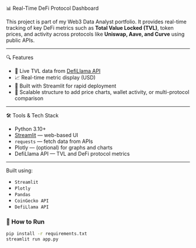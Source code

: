  📊 Real-Time DeFi Protocol Dashboard

This project is part of my Web3 Data Analyst portfolio. It provides real-time tracking of key DeFi metrics such as **Total Value Locked (TVL)**, token prices, and activity across protocols like **Uniswap, Aave, and Curve** using public APIs.

---

🔍 Features

- 📡 Live TVL data from [DefiLlama API](https://defillama.com/)
- 📈 Real-time metric display (USD)
- 🚀 Built with Streamlit for rapid deployment
- 🧱 Scalable structure to add price charts, wallet activity, or multi-protocol comparison

---

🛠 Tools & Tech Stack

- Python 3.10+
- [Streamlit](https://streamlit.io/) — web-based UI
- `requests` — fetch data from APIs
- Plotly — (optional) for graphs and charts
- DefiLlama API — TVL and DeFi protocol metrics

---

Built using:
- `Streamlit`
- `Plotly`
- `Pandas`
- `CoinGecko API`
- `DefiLlama API`

### 🔧 How to Run

```bash
pip install -r requirements.txt
streamlit run app.py